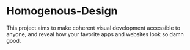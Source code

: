 # Homogenous-Design
This project aims to make coherent visual development accessible to anyone, and reveal how your favorite apps and websites look so damn good.
